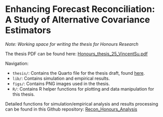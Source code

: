# Enhancing Forecast Reconciliation: A Study of Alternative Covariance Estimators

*Note: Working space for writing the thesis for Honours Research*

The thesis PDF can be found here: [Honours_thesis_25_VincentSu.pdf](Honours_thesis_25_VincentSu.pdf)

Navigation:

- `thesis/`: Contains the Quarto file for the thesis draft, found [here](thesis/paper_draft.qmd).
- `lib/`: Contains simulation and empirical results.
- `figs/`: Contains PNG images used in the thesis.
- `R/`: Contains R helper functions for plotting and data manipulation for this thesis.

Detailed functions for simulation/empirical analysis and results processing can be found in this Github repository: [Recon_Honours_Analysis](https://github.com/lordtahdus/Recon_Honours_Analysis)

